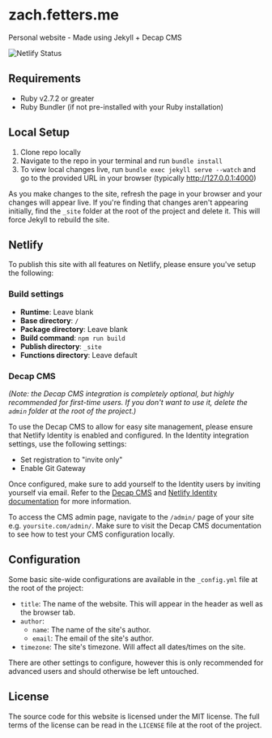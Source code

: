 # zach.fetters.me

Personal website - Made using Jekyll + Decap CMS

![Netlify Status](https://api.netlify.com/api/v1/badges/f8f7ecc0-901b-4f3d-aab5-5941678c0efe/deploy-status)

## Requirements

- Ruby v2.7.2 or greater
- Ruby Bundler (if not pre-installed with your Ruby installation)

## Local Setup

1. Clone repo locally
2. Navigate to the repo in your terminal and run `bundle install`
3. To view local changes live, run `bundle exec jekyll serve --watch` and go to the provided URL in your browser (typically http://127.0.0.1:4000) 

As you make changes to the site, refresh the page in your browser and your changes will appear live. If you're finding that changes aren't appearing initially, find the `_site` folder at the root of the project and delete it. This will force Jekyll to rebuild the site.

## Netlify

To publish this site with all features on Netlify, please ensure you've setup the following:

### Build settings

- **Runtime**: Leave blank  
- **Base directory**: `/`  
- **Package directory**: Leave blank  
- **Build command**: `npm run build`  
- **Publish directory**: `_site`  
- **Functions directory**: Leave default  

### Decap CMS

_(Note: the Decap CMS integration is completely optional, but highly recommended for first-time users. If you don't want to use it, delete the `admin` folder at the root of the project.)_

To use the Decap CMS to allow for easy site management, please ensure that Netlify Identity is enabled and configured. In the Identity integration settings, use the following settings:

- Set registration to "invite only"
- Enable Git Gateway

Once configured, make sure to add yourself to the Identity users by inviting yourself via email. Refer to the [Decap CMS](https://decapcms.org/docs/access-your-content/) and [Netlify Identity documentation](https://docs.netlify.com/security/secure-access-to-sites/identity/) for more information.

To access the CMS admin page, navigate to the `/admin/` page of your site e.g. `yoursite.com/admin/`. Make sure to visit the Decap CMS documentation to see how to test your CMS configuration locally.

## Configuration

Some basic site-wide configurations are available in the `_config.yml` file at the root of the project:

- `title`: The name of the website. This will appear in the header as well as the browser tab.
- `author`:
  - `name`: The name of the site's author.
  - `email`: The email of the site's author.
- `timezone`: The site's timezone. Will affect all dates/times on the site.

There are other settings to configure, however this is only recommended for advanced users and should otherwise be left untouched.

## License

The source code for this website is licensed under the MIT license. The full terms of the license can be read in the `LICENSE` file at the root of the project.
